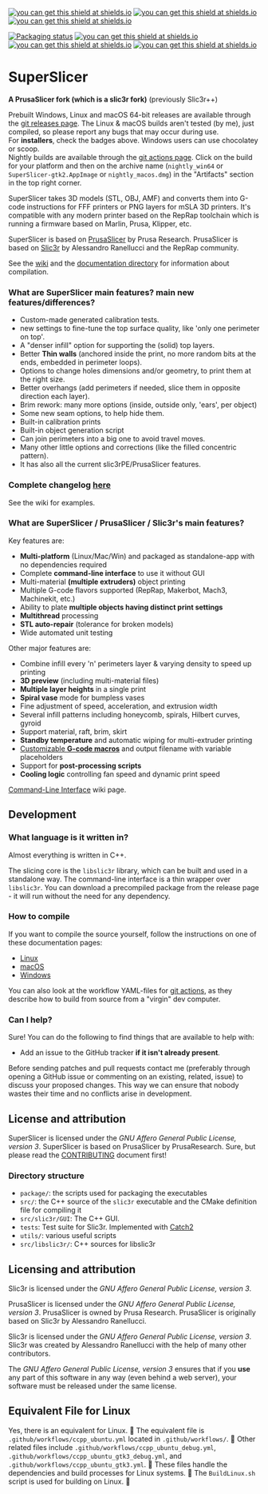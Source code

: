 [![you can get this shield at shields.io](https://img.shields.io/discord/771316156203270154?color=7289da&logo=discord&logoColor=white)](https://github.com/supermerill/SuperSlicer/issues/611#issuecomment-907833287) [![you can get this shield at shields.io](https://img.shields.io/reddit/subreddit-subscribers/slic3r)](https://reddit.com/r/slic3r) [![you can get this shield at shields.io](https://img.shields.io/github/discussions/supermerill/superslicer)](https://github.com/supermerill/SuperSlicer/discussions)

[![Packaging status](https://repology.org/badge/tiny-repos/superslicer.svg)](https://repology.org/project/superslicer/versions) [![you can get this shield at shields.io](https://img.shields.io/chocolatey/v/superslicer)](https://community.chocolatey.org/packages/superslicer) [![you can get this shield at shields.io](https://img.shields.io/homebrew/cask/v/superslicer)](https://formulae.brew.sh/cask/superslicer) [![you can get this shield at shields.io](https://img.shields.io/archlinux/v/community/x86_64/superslicer)](https://archlinux.org/packages/extra/x86_64/superslicer/)
# SuperSlicer

**A PrusaSlicer fork (which is a slic3r fork)** (previously Slic3r++)

Prebuilt Windows, Linux and macOS 64-bit releases are available through the [git releases page](https://github.com/supermerill/SuperSlicer/releases). The Linux & macOS builds aren't tested (by me), just compiled, so please report any bugs that may occur during use.  
For **installers**, check the badges above. Windows users can use chocolatey or scoop.  
Nightly builds are available through the [git actions page](https://github.com/supermerill/SuperSlicer/actions). Click on the build for your platform and then on the archive name (`nightly_win64` or `SuperSlicer-gtk2.AppImage` or `nightly_macos.dmg`) in the "Artifacts" section in the top right corner.

SuperSlicer takes 3D models (STL, OBJ, AMF) and converts them into G-code
instructions for FFF printers or PNG layers for mSLA 3D printers. It's compatible with any modern printer based on the RepRap toolchain which is running a firmware based on Marlin, Prusa, Klipper, etc.

SuperSlicer is based on [PrusaSlicer](https://github.com/prusa3d/PrusaSlicer) by Prusa Research.
PrusaSlicer is based on [Slic3r](https://github.com/Slic3r/Slic3r) by Alessandro Ranellucci and the RepRap community.

See the [wiki](https://github.com/supermerill/SuperSlicer/wiki) and
the [documentation directory](doc/) for information about compilation.

### What are SuperSlicer main features? main new features/differences?

* Custom-made generated calibration tests.
* new settings to fine-tune the top surface quality, like 'only one perimeter on top'.
* A "denser infill" option for supporting the (solid) top layers.
* Better **Thin walls** (anchored inside the print, no more random bits at the ends, embedded in perimeter loops).
* Options to change holes dimensions and/or geometry, to print them at the right size.
* Better overhangs (add perimeters if needed, slice them in opposite direction each layer).
* Brim rework: many more options (inside, outside only, 'ears', per object)
* Some new seam options, to help hide them.
* Built-in calibration prints
* Built-in object generation script
* Can join perimeters into a big one to avoid travel moves.
* Many other little options and corrections (like the filled concentric pattern).
* It has also all the current slic3rPE/PrusaSlicer features.

### Complete changelog [here](https://github.com/supermerill/SuperSlicer/wiki)

See the wiki for examples.

### What are SuperSlicer / PrusaSlicer / Slic3r's main features?

Key features are:

* **Multi-platform** (Linux/Mac/Win) and packaged as standalone-app with no dependencies required
* Complete **command-line interface** to use it without GUI
* Multi-material **(multiple extruders)** object printing
* Multiple G-code flavors supported (RepRap, Makerbot, Mach3, Machinekit, etc.)
* Ability to plate **multiple objects having distinct print settings**
* **Multithread** processing
* **STL auto-repair** (tolerance for broken models)
* Wide automated unit testing

Other major features are:

* Combine infill every 'n' perimeters layer & varying density to speed up printing
* **3D preview** (including multi-material files)
* **Multiple layer heights** in a single print
* **Spiral vase** mode for bumpless vases
* Fine adjustment of speed, acceleration, and extrusion width
* Several infill patterns including honeycomb, spirals, Hilbert curves, gyroid
* Support material, raft, brim, skirt
* **Standby temperature** and automatic wiping for multi-extruder printing
* [Customizable **G-code macros**](https://github.com/prusa3d/PrusaSlicer/wiki/Slic3r-Prusa-Edition-Macro-Language) and output filename with variable placeholders
* Support for **post-processing scripts**
* **Cooling logic** controlling fan speed and dynamic print speed

[Command-Line Interface](https://github.com/prusa3d/PrusaSlicer/wiki/Command-Line-Interface) wiki page.

## Development

### What language is it written in?

Almost everything is written in C++.

The slicing core is the `libslic3r` library, which can be built and used in a standalone way.
The command-line interface is a thin wrapper over `libslic3r`.
You can download a precompiled package from the release page - it will run without the need for any dependency.

### How to compile

If you want to compile the source yourself, follow the instructions on one of
these documentation pages:
* [Linux](doc/How%20to%20build%20-%20Linux%20et%20al.md)
* [macOS](doc/How%20to%20build%20-%20Mac%20OS.md)
* [Windows](doc/How%20to%20build%20-%20Windows.md)

You can also look at the workflow YAML-files for [git actions](https://github.com/supermerill/Slic3r/tree/master/.github/workflows), as they describe how to build from source from a "virgin" dev computer.

### Can I help?

Sure! You can do the following to find things that are available to help with:
* Add an issue to the GitHub tracker **if it isn't already present**.

Before sending patches and pull requests contact me (preferably through opening a GitHub issue or commenting on an existing, related, issue) to discuss your proposed
changes. This way we can ensure that nobody wastes their time and no conflicts arise in development.

## License and attribution

SuperSlicer is licensed under the _GNU Affero General Public License, version 3_.
SuperSlicer is based on PrusaSlicer by PrusaResearch.
Sure, but please read the
[CONTRIBUTING](https://github.com/slic3r/Slic3r/blob/master/.github/CONTRIBUTING.md)
document first!

### Directory structure

* `package/`: the scripts used for packaging the executables
* `src/`: the C++ source of the `slic3r` executable and the CMake definition file for compiling it
* `src/slic3r/GUI`: The C++ GUI.
* `tests`: Test suite for Slic3r. Implemented with [Catch2](https://github.com/catchorg/Catch2)
* `utils/`: various useful scripts
* `src/libslic3r/`: C++ sources for libslic3r

## Licensing and attribution

Slic3r is licensed under the _GNU Affero General Public License, version 3_.

PrusaSlicer is licensed under the _GNU Affero General Public License, version 3_.
PrusaSlicer is owned by Prusa Research.
PrusaSlicer is originally based on Slic3r by Alessandro Ranellucci.

Slic3r is licensed under the _GNU Affero General Public License, version 3_.
Slic3r was created by Alessandro Ranellucci with the help of many other contributors.

The _GNU Affero General Public License, version 3_ ensures that if you **use** any part of this software in any way (even behind a web server), your software must be released under the same license.

## Equivalent File for Linux

Yes, there is an equivalent for Linux. 🐧
The equivalent file is `.github/workflows/ccpp_ubuntu.yml` located in `.github/workflows/`. 🐧
Other related files include `.github/workflows/ccpp_ubuntu_debug.yml`, `.github/workflows/ccpp_ubuntu_gtk3_debug.yml`, and `.github/workflows/ccpp_ubuntu_gtk3.yml`. 🐧
These files handle the dependencies and build processes for Linux systems. 🐧
The `BuildLinux.sh` script is used for building on Linux. 🐧
